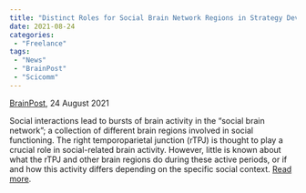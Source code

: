 ```yaml
---
title: "Distinct Roles for Social Brain Network Regions in Strategy Development"
date: 2021-08-24
categories:
 - "Freelance"
tags:
 - "News"
 - "BrainPost" 
 - "Scicomm"
---
```


<!--more-->

[BrainPost](https://www.brainpost.co/), 24 August 2021

Social interactions lead to bursts of brain activity in the “social brain network”; a collection of different brain regions involved in social functioning. The right temporoparietal junction (rTPJ) is thought to play a crucial role in social-related brain activity. However, little is known about what the rTPJ and other brain regions do during these active periods, or if and how this activity differs depending on the specific social context. [Read more](https://www.brainpost.co/weekly-brainpost/2021/8/24/distinct-roles-for-social-brain-network-regions-in-strategy-development).  